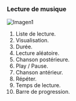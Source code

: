 ### Lecture de musique

![Imagen1](http://static.energysistem.com/images/manuals/42435/56388348e712f.jpg)

1. Liste de lecture.
2. Visualisation.
3. Durée.
4. Lecture aléatoire.
5. Chanson postérieure.
6. Play / Pause.
7. Chanson antérieur.
8. Répéter.
9. Temps de lecture.
10. Barre de progression.
